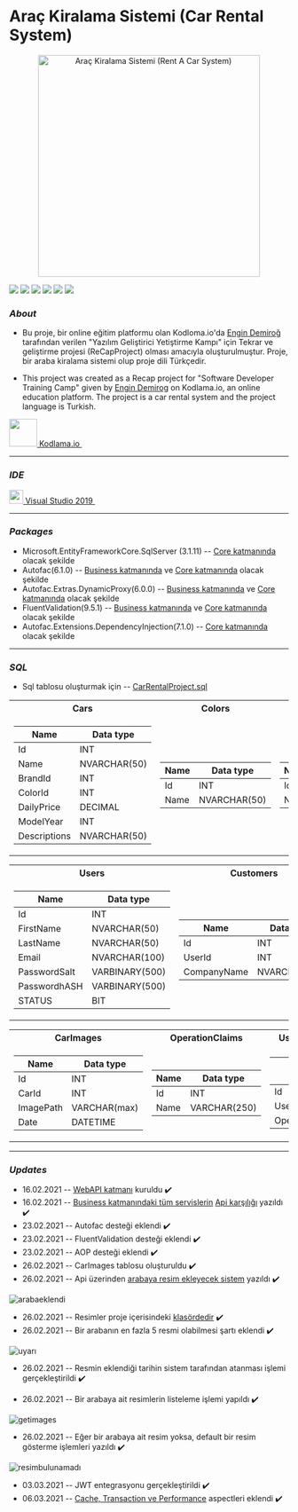 # Araç Kiralama Sistemi (Car Rental System) 
<p align="center">
<img src="https://image.shutterstock.com/image-vector/rent-car-logo-design-vector-260nw-1072548182.jpg"  alt="Araç Kiralama Sistemi (Rent A Car System)" width="400" height="400"/>

![](https://img.shields.io/github/stars/slayerprogrammer/ReCapProject.svg) ![](https://img.shields.io/github/forks/slayerprogrammer/ReCapProject.svg) ![](https://img.shields.io/github/tag/slayerprogrammer/ReCapProject.svg) ![](https://img.shields.io/github/release/slayerprogrammer/ReCapProject.svg) ![](https://img.shields.io/github/issues/slayerprogrammer/ReCapProject.svg) ![](https://img.shields.io/bower/v/editor.md.svg)

### *About*
- Bu proje, bir online eğitim platformu olan Kodloma.io'da [Engin Demiroğ](https://github.com/engindemirog) tarafından verilen "Yazılım Geliştirici Yetiştirme Kampı" için Tekrar ve geliştirme projesi (ReCapProject) olması amacıyla oluşturulmuştur. Proje, bir araba kiralama sistemi olup proje dili Türkçedir. 

- This project was created as a Recap project for "Software Developer Training Camp" given by [Engin Demirog](https://github.com/engindemirog) on Kodlama.io, an online education platform. The project is a car rental system and the project language is Turkish.
  
 
 <p> 
 <a href="https://www.kodlama.io/" target="_blank"> 
  <img src="https://process.fs.teachablecdn.com/ADNupMnWyR7kCWRvm76Laz/resize=width:705/https://www.filepicker.io/api/file/Zk7d1MdoSJ6cEShVbfd0" width="50" height="50"> Kodlama.io
  </a> &nbsp;

-----------------------
### *IDE* 
<p> 
 <a href="https://visualstudio.microsoft.com/tr/vs/" target="_blank"> 
<img src="https://upload.wikimedia.org/wikipedia/commons/thumb/5/59/Visual_Studio_Icon_2019.svg/1200px-Visual_Studio_Icon_2019.svg.png" width="25" height="25"> 
Visual Studio 2019
  </a> &nbsp;
 
----------------------------------------
### *Packages*
- Microsoft.EntityFrameworkCore.SqlServer (3.1.11) -- [Core katmanında](https://github.com/slayerprogrammer/ReCapProjectBackend/tree/main/Core) olacak şekilde
- Autofac(6.1.0) -- [Business katmanında](https://github.com/slayerprogrammer/ReCapProjectBackend/tree/main/Core) ve [Core katmanında](https://github.com/slayerprogrammer/ReCapProjectBackend/tree/main/Core) olacak şekilde
- Autofac.Extras.DynamicProxy(6.0.0) -- [Business katmanında](https://github.com/slayerprogrammer/ReCapProjectBackend/tree/main/Core) ve [Core katmanında](https://github.com/slayerprogrammer/ReCapProjectBackend/tree/main/Core) olacak şekilde
- FluentValidation(9.5.1) -- [Business katmanında](https://github.com/slayerprogrammer/ReCapProjectBackend/tree/main/Core) ve [Core katmanında](https://github.com/slayerprogrammer/ReCapProjectBackend/tree/main/Core) olacak şekilde
- Autofac.Extensions.DependencyInjection(7.1.0) -- [Core katmanında](https://github.com/slayerprogrammer/ReCapProjectBackend/tree/main/Core) olacak şekilde


---------------------------------------
### *SQL*
- Sql tablosu oluşturmak için --  [CarRentalProject.sql](https://github.com/slayerprogrammer/ReCapProjectBackend/blob/main/SQLQuery.sql)

<table>
<tr><th>Cars</th><th>Colors</th><th>Brands</th></tr>
<tr><td>

| Name  | Data type  |
|-------|-------------|
| Id      | INT  |                 
| Name    | NVARCHAR(50)  |                                                           
| BrandId      | INT     |
| ColorId      | INT   |
| DailyPrice    | DECIMAL |
| ModelYear      | INT |
| Descriptions   | NVARCHAR(50) |

</td><td>
 
| Name       | Data type  |  
|------------|--------------|
| Id      | INT    |
| Name    | NVARCHAR(50) |

</td><td>
 
| Name       | Data type  |  
|------------|--------------|
| Id      | INT    |
| Name    | NVARCHAR(50) |

</td></tr> </table>

<table>
<tr><th>Users</th><th>Customers</th><th>Rentals</th></th>
<tr><td>

| Name  | Data type  |
|-------|-------------|
| Id      | INT  |                 
| FirstName    | NVARCHAR(50)  |
| LastName    | NVARCHAR(50)  |
| Email    | NVARCHAR(100)  | 
| PasswordSalt   | VARBINARY(500)  | 
| PasswordhASH   | VARBINARY(500)  | 
| STATUS   | BIT  | 

</td><td>
 
| Name       | Data type  |  
|------------|--------------|
| Id      | INT    |
| UserId      | INT    |
| CompanyName    | NVARCHAR(45) |

</td><td>
 
| Name       | Data type  |  
|------------|--------------|
| Id      | INT    |
| CarId      | INT    |
| CustomerId      | INT    |
| RentDate     | DATETIME    |
| ReturnDate    | DATETIME |


</td></tr> </table>

<table>
<tr><th>CarImages</th><th>OperationClaims</th><th>UserOperationClaims</th></th>
<tr><td>
  
| Name       | Data type  |  
|------------|--------------|
| Id      | INT    |
| CarId      | INT    |
| ImagePath      | VARCHAR(max)    |
| Date     | DATETIME    |

</td><td>
 
| Name       | Data type  |  
|------------|--------------|
| Id      | INT    |
| Name    | VARCHAR(250) |

</td><td>
 
| Name       | Data type  |  
|------------|--------------|
| Id      | INT    |
| UserId      | INT    |
| OperationClaimId      | INT    |

</td></tr> </table>




-----------------------------------


### *Updates*
- 16.02.2021 -- [WebAPI katmanı](https://github.com/slayerprorammer/ReCapProjectBackend/tree/main/WebAPI) kuruldu :heavy_check_mark:
- 16.02.2021 -- [Business katmanındaki tüm servislerin](https://github.com/slayerprorammer/ReCapProjectBackend/tree/main/Business/Abstract) [Api karşılığı](https://github.com/slayerprorammer/ReCapProjectBackend/tree/main/WebAPI/Controllers) yazıldı :heavy_check_mark:
- 23.02.2021 -- Autofac desteği eklendi :heavy_check_mark:
- 23.02.2021 -- FluentValidation desteği eklendi :heavy_check_mark:
- 23.02.2021 -- AOP desteği eklendi :heavy_check_mark: 
- 26.02.2021 -- CarImages tablosu oluşturuldu :heavy_check_mark:
- 26.02.2021 -- Api üzerinden [arabaya resim ekleyecek sistem](https://github.com/slayerprorammer/ReCapProjectBackend/blob/main/WebAPI/Controllers/CarImagesController.cs) yazıldı :heavy_check_mark:

![arabaeklendi](https://user-images.githubusercontent.com/69868488/109347202-d4225200-7883-11eb-98a8-adb780d61b46.png)


- 26.02.2021 -- Resimler proje içerisindeki [klasördedir](https://github.com/slayerprorammer/ReCapProjectBackend/tree/main/WebAPI/wwwroot/Images) :heavy_check_mark:
- 26.02.2021 -- Bir arabanın en fazla 5 resmi olabilmesi şartı eklendi :heavy_check_mark:

![uyarı](https://user-images.githubusercontent.com/69868488/109347342-1186df80-7884-11eb-8cae-c5ff39f55915.png)



- 26.02.2021 -- Resmin eklendiği tarihin sistem tarafından atanması işlemi gerçekleştirildi :heavy_check_mark:

- 26.02.2021 -- Bir arabaya ait resimlerin listeleme işlemi yapıldı :heavy_check_mark:

![getimages](https://user-images.githubusercontent.com/69868488/109347374-25324600-7884-11eb-896c-fd7494027116.png)


- 26.02.2021 -- Eğer bir arabaya ait resim yoksa, default bir resim gösterme işlemleri yazıldı :heavy_check_mark:

![resimbulunamadı](https://user-images.githubusercontent.com/69868488/109347426-38451600-7884-11eb-9e03-28bf81e6bdb1.png)
  
  
- 03.03.2021 --  JWT entegrasyonu gerçekleştirildi :heavy_check_mark:
- 06.03.2021 -- [Cache, Transaction ve Performance](https://github.com/slayerprorammer/ReCapProjectBackend/tree/main/Core/Aspects/Autofac) aspectleri eklendi :heavy_check_mark:
 
